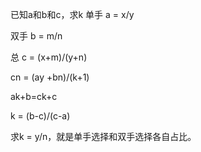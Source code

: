 已知a和b和c，求k
单手
a = x/y

双手
b = m/n

总
c = (x+m)/(y+n) 

cn = (ay +bn)/(k+1)

ak+b=ck+c

k = (b-c)/(c-a)

求k = y/n，就是单手选择和双手选择各自占比。